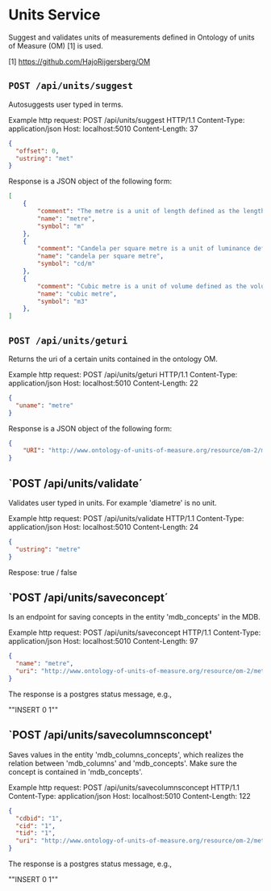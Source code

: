 # Units Service

Suggest and validates units of measurements defined in Ontology of units of Measure (OM) [1] is used. 

[1] https://github.com/HajoRijgersberg/OM

## `POST /api/units/suggest`
Autosuggests user typed in terms. 

Example http request: 
POST /api/units/suggest HTTP/1.1
Content-Type: application/json
Host: localhost:5010
Content-Length: 37

```JSON
{
  "offset": 0,
  "ustring": "met"
}
```

Response is a JSON object of the following form: 

```JSON
[
	{
		"comment": "The metre is a unit of length defined as the length of the path travelled by light in vacuum during a time interval of 1/299 792 458 of a second.",
		"name": "metre",
		"symbol": "m"
	},
	{
		"comment": "Candela per square metre is a unit of luminance defined as candela divided by square metre.",
		"name": "candela per square metre",
		"symbol": "cd/m"
	},
	{
		"comment": "Cubic metre is a unit of volume defined as the volume of a cube whose sides measure exactly one metre.",
		"name": "cubic metre",
		"symbol": "m3"
	},
]
```

## `POST /api/units/geturi`
Returns the uri of a certain units contained in the ontology OM. 

Example http request: 
POST /api/units/geturi HTTP/1.1
Content-Type: application/json
Host: localhost:5010
Content-Length: 22

```JSON
{
  "uname": "metre"
}
```

Response is a JSON object of the following form: 

```JSON
{
	"URI": "http://www.ontology-of-units-of-measure.org/resource/om-2/metre"
}
```

## `POST /api/units/validate´
Validates user typed in units. For example 'diametre' is no unit. 

Example http request:
POST /api/units/validate HTTP/1.1
Content-Type: application/json
Host: localhost:5010
Content-Length: 24

```JSON
{
  "ustring": "metre"
}
```

Respose: true / false

## `POST /api/units/saveconcept´
Is an endpoint for saving concepts in the entity 'mdb_concepts' in the MDB. 

Example http request: 
POST /api/units/saveconcept HTTP/1.1
Content-Type: application/json
Host: localhost:5010
Content-Length: 97

```JSON
{
  "name": "metre",
  "uri": "http://www.ontology-of-units-of-measure.org/resource/om-2/metre"
}
```

The response is a postgres status message, e.g., 

"\"INSERT 0 1\""

## `POST /api/units/savecolumnsconcept'
Saves values in the entity 'mdb\_columns\_concepts', which realizes the relation between 'mdb\_columns' and 'mdb\_concepts'. Make sure the concept is contained in 'mdb\_concepts'. 

Example http request:
POST /api/units/savecolumnsconcept HTTP/1.1
Content-Type: application/json
Host: localhost:5010
Content-Length: 122

```JSON
{
  "cdbid": "1",
  "cid": "1",
  "tid": "1",
  "uri": "http://www.ontology-of-units-of-measure.org/resource/om-2/metre"
}
```

The response is a postgres status message, e.g., 

"\"INSERT 0 1\""

